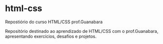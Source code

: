 # html-css
 Repostiório do curso HTML/CSS prof.Guanabara

 Repositório destinado ao aprendizado de HTML/CSS com o prof.Guanabara, apresentando exercícios, desafios e projetos.
